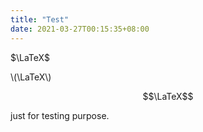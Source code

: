 ```yaml
---
title: "Test"
date: 2021-03-27T00:15:35+08:00
---
```

$\LaTeX$

\\(\LaTeX\\)

$$\LaTeX$$

just for testing purpose.

